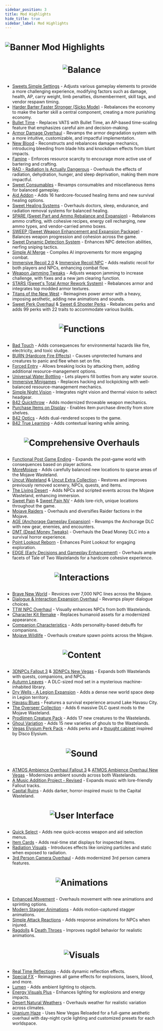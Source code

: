 ```yaml
---
sidebar_position: 3
title: Mod Highlights
hide_title: true
sidebar_label: Mod Highlights
---
```


# ![Banner Mod Highlights](https://github.com/user-attachments/assets/04a080db-7406-45cf-8cc9-3bb18be1f018)

# <p align="center"> ![Balance](https://github.com/user-attachments/assets/7796c80a-53e9-4f38-b2f2-98e2e6642a03) </p>
- [Sweets Simple Settings](https://www.nexusmods.com/newvegas/mods/75846) - Adjusts various gameplay elements to provide a more challenging experience, modifying factors such as damage, health, AP, carry weight, limb penalties, dismemberment, skill tags, and vendor respawn timing.
- [Harder Barter Faster Stronger (Sicko Mode)](https://www.nexusmods.com/newvegas/mods/80360) - Rebalances the economy to make the barter skill a central component, creating a more punishing economy.
- [Bullet Time](https://www.nexusmods.com/newvegas/mods/67448) - Replaces VATS with Bullet Time, an AP-based time-scaling feature that emphasizes careful aim and decision-making.
- [Armor Damage Overhaul](https://www.nexusmods.com/newvegas/mods/73267) - Revamps the armor degradation system with a more intuitive, customizable, and impactful implementation.
- [New Blood](https://www.nexusmods.com/newvegas/mods/75666) - Reconstructs and rebalances damage mechanics, introducing bleeding from blade hits and knockdown effects from blunt impacts.
- [Famine](https://www.nexusmods.com/newvegas/mods/74985) - Enforces resource scarcity to encourage more active use of bartering and crafting.
- [RAD - Radiation Is Actually Dangerous](https://www.nexusmods.com/newvegas/mods/71541) - Overhauls the effects of radiation, dehydration, hunger, and sleep deprivation, making them more impactful.
- [Sweet Consumables](https://www.nexusmods.com/newvegas/mods/73437) - Revamps consumables and miscellaneous items for balanced gameplay.
- [Aid Addon](https://www.nexusmods.com/newvegas/mods/74379) - Adds 16 hardcore-focused healing items and new survival healing options.
- [Sweet Healing Systems](https://www.nexusmods.com/newvegas/mods/83473) - Overhauls doctors, sleep, endurance, and radiation removal systems for balanced healing.
- [SPARE (Sweet Part and Ammo Rebalance and Expansion)](https://www.nexusmods.com/newvegas/mods/83937) - Rebalances ammo crafting, with cohesive recipes, energy cell recharging, new ammo types, and vendor-carried ammo boxes.
- [SWEEP (Sweet Weapon Enhancement and Expansion Package)](https://www.nexusmods.com/newvegas/mods/81043) - Balances weapon progression and cohesion across the game.
- [Sweet Dynamic Detection System](https://www.nexusmods.com/newvegas/mods/81293) - Enhances NPC detection abilities, nerfing sniping tactics.
- [Simple AI Merge](https://www.nexusmods.com/newvegas/mods/86691) - Compiles AI improvements for more engaging combat.
- [Immersive Recoil 2.0](https://www.nexusmods.com/newvegas/mods/61973) & [Immersive Recoil NPC](https://www.nexusmods.com/newvegas/mods/69971) - Adds realistic recoil for both players and NPCs, enhancing combat flow.
- [Weapon Jamming Tweaks](https://www.nexusmods.com/newvegas/mods/82898) - Adjusts weapon jamming to increase challenge, with fixes and a new jam clearing function.
- [STARS (Sweet's Total Armor Rework System)](https://www.nexusmods.com/newvegas/mods/76016) - Rebalances armor and integrates top modded armor textures.
- [Titans of the New West](https://www.nexusmods.com/newvegas/mods/78688) - Reimagines power armor with a heavy, imposing aesthetic, adding new animations and sounds.
- [Sweet Perk Overhaul](https://www.nexusmods.com/newvegas/mods/73946) & [Sweet 6 Shooter Perks](https://www.nexusmods.com/newvegas/mods/73438) - Rebalances perks and adds 99 perks with 22 traits to accommodate various builds.

# <p align="center"> ![Functions](https://github.com/user-attachments/assets/60a6c167-eec9-48a3-a977-052516ce7b4e) </p>
- [Bad Touch](https://www.nexusmods.com/newvegas/mods/83782) - Adds consequences for environmental hazards like fire, electricity, and toxic sludge.
- [BURN (Hardcore Fire Effects)](https://www.nexusmods.com/newvegas/mods/76060) - Causes unprotected humans and creatures to panic and flee when set on fire.
- [Forced Entry](https://www.nexusmods.com/newvegas/mods/83712) - Allows breaking locks by attacking them, adding additional resource-management options.
- [Universal Water Bottling](https://www.nexusmods.com/newvegas/mods/71583) - Lets players fill bottles from any water source.
- [Immersive Minigames](https://www.nexusmods.com/newvegas/mods/58246) - Replaces hacking and lockpicking with well-balanced resource-management mechanics.
- [Simple Night Vision](https://www.nexusmods.com/newvegas/mods/84991) - Integrates night vision and thermal vision to select headgear.
- [B42 Quickthrow](https://www.nexusmods.com/newvegas/mods/66686) - Adds modernized throwable weapon mechanics.
- [Purchase Items on Display](https://www.nexusmods.com/newvegas/mods/78873) - Enables item purchase directly from store shelves.
- [B42 Optics](https://www.nexusmods.com/newvegas/mods/81641) - Adds dual-rendered scopes to the game.
- [B42 True Learning](https://www.nexusmods.com/newvegas/mods/81872) - Adds contextual leaning while aiming.

# <p align="center"> ![Comprehensive Overhauls](https://github.com/user-attachments/assets/6a27835c-fdbc-4ca3-b5b3-4a95157910b6) </p>
- [Functional Post Game Ending](https://www.nexusmods.com/newvegas/mods/66726) - Expands the post-game world with consequences based on player actions.
- [MoreMojave](https://www.nexusmods.com/newvegas/mods/69809) - Adds carefully balanced new locations to sparse areas of the Mojave Wasteland.
- [Uncut Wasteland](https://www.nexusmods.com/newvegas/mods/79005?tab=files&file_id=1000110262&nmm=1) & [Uncut Extra Collection](https://www.nexusmods.com/newvegas/mods/79005?tab=files&file_id=1000110263&nmm=1) - Restores and improves previously removed scenery, NPCs, quests, and items.
- [The Living Desert](https://www.nexusmods.com/newvegas/mods/64623) - Adds NPCs and scripted events across the Mojave Wasteland, enhancing immersion.
- [Sweet Pain](https://www.nexusmods.com/newvegas/mods/78569) & [Sweet Pain NV](https://www.nexusmods.com/newvegas/mods/81523) - Adds lore-rich, unique locations throughout the game.
- [Mojave Raiders](https://www.nexusmods.com/newvegas/mods/64660) - Overhauls and diversifies Raider factions in the Mojave.
- [AGE (Anchorage Gameplay Expansion)](https://www.nexusmods.com/newvegas/mods/72031) - Revamps the Anchorage DLC with new gear, enemies, and encounters.
- [DMT (Dead Money Tweaks)](https://www.nexusmods.com/newvegas/mods/72139) - Overhauls the Dead Money DLC into a survival horror experience.
- [Point Lookout Reborn](https://www.nexusmods.com/newvegas/mods/85032) - Enhances Point Lookout for engaging exploration.
- [EDGE (Early Decisions and Gameplay Enhancement)](https://www.nexusmods.com/newvegas/mods/74921) - Overhauls ample facets of Tale of Two Wastelands for a hardcore cohesive experience.

# <p align="center"> ![Interactions](https://github.com/user-attachments/assets/80731ccc-53ae-4092-be1d-6b63223f0425) </p>
- [Brave New World](https://www.nexusmods.com/newvegas/mods/69562) - Revoices over 7,000 NPC lines across the Mojave.
- [Dialogue & Interaction Expansion Overhaul](https://www.nexusmods.com/newvegas/mods/78189) - Revamps player dialogue choices.
- [TTW NPC Overhaul](https://www.nexusmods.com/newvegas/mods/79809) - Visually enhances NPCs from both Wastelands.
- [Character Kit Remake](https://www.nexusmods.com/newvegas/mods/82145) - Replaces humanoid assets for a modernized appearance.
- [Companion Characteristics](https://www.nexusmods.com/newvegas/mods/77474) - Adds personality-based debuffs for companions.
- [Mojave Wildlife](https://www.nexusmods.com/newvegas/mods/64638) - Overhauls creature spawn points across the Mojave.

# <p align="center"> ![Content](https://github.com/user-attachments/assets/ef1a3bfa-cd8f-424a-913e-909629309682) </p>
- [3DNPCs Fallout 3](https://www.nexusmods.com/newvegas/mods/83484) & [3DNPCs New Vegas](https://www.nexusmods.com/newvegas/mods/84274) - Expands both Wastelands with quests, companions, and NPCs.
- [Autumn Leaves](https://www.nexusmods.com/newvegas/mods/50146) - A DLC-sized mod set in a mysterious machine-inhabited library.
- [Dry Wells - A Legion Expansion](https://www.nexusmods.com/newvegas/mods/88180) - Adds a dense new world space deep in Legion territory.
- [Havasu Blues](https://www.nexusmods.com/newvegas/mods/76680) - Features a survival experience around Lake Havasu City.
- [The Overseer Collection](https://mod.pub/falloutnv/55-th3overseer-mod-collection) - Adds 6 massive DLC quest mods to the Mojave Wasteland.
- [Prodlimen Creature Pack](https://www.nexusmods.com/newvegas/mods/71569) - Adds 17 new creatures to the Wastelands.
- [Ghoul Variation](https://www.nexusmods.com/newvegas/mods/82237) - Adds 15 new varieties of ghouls to the Wastelands.
- [Vegas Elysium Perk Pack](https://www.nexusmods.com/newvegas/mods/74052) - Adds perks and a [thought cabinet](https://discoelysium.fandom.com/wiki/Thought_Cabinet) inspired by Disco Elysium.

# <p align="center"> ![Sound](https://github.com/user-attachments/assets/af69fa21-5dbe-40b6-8346-25a5bc501776) </p>
- [ATMOS Ambience Overhaul Fallout 3](https://www.nexusmods.com/newvegas/mods/84054) & [ATMOS Ambience Overhaul New Vegas](https://www.nexusmods.com/newvegas/mods/85939) - Modernizes ambient sounds across both Wastelands.
- [A Music Addition Project - Revised](https://www.nexusmods.com/newvegas/mods/84554) - Expands music with lore-friendly Fallout tracks.
- [Capital Ruins](https://www.nexusmods.com/newvegas/mods/76591) - Adds darker, horror-inspired music to the Capital Wasteland.

# <p align="center"> ![User Interface](https://github.com/user-attachments/assets/e71f4936-aa91-408d-b9dd-bcc873ba07df) </p>
- [Quick Select](https://www.nexusmods.com/newvegas/mods/82249) - Adds new quick-access weapon and aid selection menus.
- [Item Cards](https://www.nexusmods.com/newvegas/mods/85868) - Adds real-time stat displays for inspected items.
- [Radiation Visuals](https://www.nexusmods.com/newvegas/mods/84917) - Introduces effects like ionizing particles and static when exposed to radiation.
- [3rd Person Camera Overhaul](https://www.nexusmods.com/newvegas/mods/79883) - Adds modernized 3rd person camera features.

# <p align="center"> ![Animations](https://github.com/user-attachments/assets/470b5aa9-1cd6-4167-8ebc-a53e4dc56fc2) </p>
- [Enhanced Movement](https://www.nexusmods.com/newvegas/mods/85459) - Overhauls movement with new animations and sprinting options.
- [Modern Stagger Animations](https://www.nexusmods.com/newvegas/mods/80456) - Adds motion-captured stagger animations.
- [Simple Attack Reactions](https://www.nexusmods.com/newvegas/mods/79687) - Adds response animations for NPCs when injured.
- [Ragdolls](https://www.nexusmods.com/newvegas/mods/59147) & [Death Throes](https://www.nexusmods.com/newvegas/mods/81591) - Improves ragdoll behavior for realistic animations.

# <p align="center"> ![Visuals](https://github.com/user-attachments/assets/8806cbca-2b3b-47ad-8aab-53600615c425) </p>
- [Real Time Reflections](https://www.nexusmods.com/newvegas/mods/82343) - Adds dynamic reflection effects.
- [Special FX](https://www.nexusmods.com/newvegas/mods/87817) - Reimagines all game effects for explosions, lasers, blood, and more.
- [Lumen](https://www.nexusmods.com/newvegas/mods/81060) - Adds ambient lighting to objects.
- [Energy Visuals Plus](https://www.nexusmods.com/newvegas/mods/80000) - Enhances lighting for explosions and energy impacts.
- [Desert Natural Weathers](https://www.nexusmods.com/newvegas/mods/75437) - Overhauls weather for realistic variation across climates.
- [Uranium Haze](https://www.nexusmods.com/newvegas/mods/88817) - Uses New Vegas Reloaded for a full-game aesthetic overhaul with day-night cycle lighting and customized presets for each worldspace.
